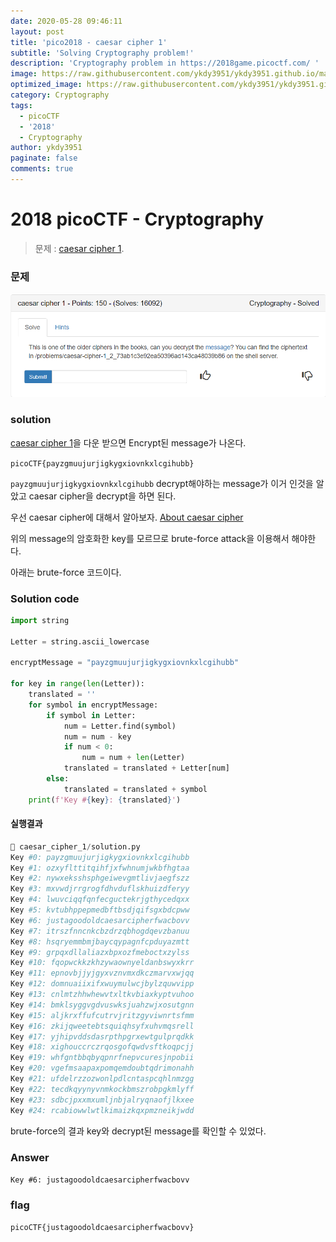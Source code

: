```yaml
---
date: 2020-05-28 09:46:11
layout: post
title: 'pico2018 - caesar cipher 1'
subtitle: 'Solving Cryptography problem!'
description: 'Cryptography problem in https://2018game.picoctf.com/ '
image: https://raw.githubusercontent.com/ykdy3951/ykdy3951.github.io/master/_src/picoCTF/image.png
optimized_image: https://raw.githubusercontent.com/ykdy3951/ykdy3951.github.io/master/_src/picoCTF/image.png
category: Cryptography
tags:
  - picoCTF
  - '2018'
  - Cryptography
author: ykdy3951
paginate: false
comments: true
---
```


# 2018 picoCTF - Cryptography

> 문제 : [caesar cipher 1](https://2018game.picoctf.com/problems).

### 문제

![placeholder](https://github.com/ykdy3951/ykdy3951.github.io/blob/master/_src/picoCTF/2018/Cryptography/4/1.png?raw=true 'problem')

### solution

[caesar cipher 1](https://2018shell.picoctf.com/static/8b8d9e1fd4c9cd66facc3794d9c69175/ciphertext)을 다운 받으면 Encrypt된 message가 나온다.

`picoCTF{payzgmuujurjigkygxiovnkxlcgihubb}`

`payzgmuujurjigkygxiovnkxlcgihubb` decrypt해야하는 message가 이거 인것을 알았고 caesar cipher을 decrypt을 하면 된다.

우선 caesar cipher에 대해서 알아보자. [About caesar cipher](https://learncryptography.com/classical-encryption/caesar-cipher)

위의 message의 암호화한 key를 모르므로 brute-force attack을 이용해서 해야한다.

아래는 brute-force 코드이다.

### Solution code

```python
import string

Letter = string.ascii_lowercase

encryptMessage = "payzgmuujurjigkygxiovnkxlcgihubb"

for key in range(len(Letter)):
    translated = ''
    for symbol in encryptMessage:
        if symbol in Letter:
            num = Letter.find(symbol)
            num = num - key
            if num < 0:
                num = num + len(Letter)
            translated = translated + Letter[num]
        else:
            translated = translated + symbol
    print(f'Key #{key}: {translated}')
```

#### 실행결과

```s
 caesar_cipher_1/solution.py
Key #0: payzgmuujurjigkygxiovnkxlcgihubb
Key #1: ozxyflttitqihfjxfwhnumjwkbfhgtaa
Key #2: nywxeksshsphgeiwevgmtlivjaegfszz
Key #3: mxvwdjrrgrogfdhvduflskhuizdferyy
Key #4: lwuvciqqfqnfecguctekrjgthycedqxx
Key #5: kvtubhppepmedbftbsdjqifsgxbdcpww
Key #6: justagoodoldcaesarcipherfwacbovv
Key #7: itrszfnncnkcbzdrzqbhogdqevzbanuu
Key #8: hsqryemmbmjbaycqypagnfcpduyazmtt
Key #9: grpqxdllaliazxbpxozfmeboctxzylss
Key #10: fqopwckkzkhzywaownyeldanbswyxkrr
Key #11: epnovbjjyjgyxvznvmxdkczmarvxwjqq
Key #12: domnuaiixifxwuymulwcjbylzquwvipp
Key #13: cnlmtzhhwhewvtxltkvbiaxkyptvuhoo
Key #14: bmklsyggvgdvuswksjuahzwjxosutgnn
Key #15: aljkrxffufcutrvjritzgyviwnrtsfmm
Key #16: zkijqweetebtsquiqhsyfxuhvmqsrell
Key #17: yjhipvddsdasrpthpgrxewtgulprqdkk
Key #18: xighouccrczrqosgofqwdvsftkoqpcjj
Key #19: whfgntbbqbyqpnrfnepvcuresjnpobii
Key #20: vgefmsaapaxpomqemdoubtqdrimonahh
Key #21: ufdelrzzozwonlpdlcntaspcqhlnmzgg
Key #22: tecdkqyynyvnmkockbmszrobpgkmlyff
Key #23: sdbcjpxxmxumljnbjalryqnaofjlkxee
Key #24: rcabiowwlwtlkimaizkqxpmzneikjwdd
```

brute-force의 결과 key와 decrypt된 message를 확인할 수 있었다.

### Answer

`Key #6: justagoodoldcaesarcipherfwacbovv`

### flag

`picoCTF{justagoodoldcaesarcipherfwacbovv}`
